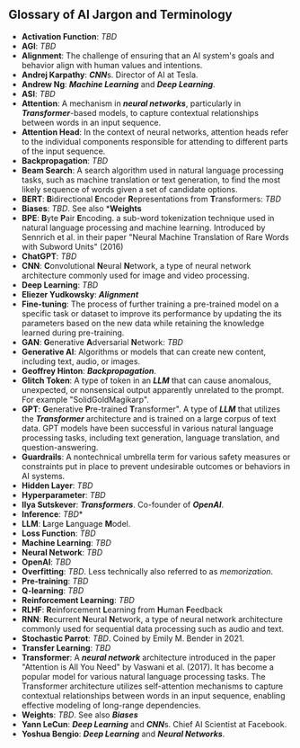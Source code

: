 ## Glossary of AI Jargon and Terminology

- **Activation Function**: *TBD*
- **AGI**: *TBD*
- **Alignment**: The challenge of ensuring that an AI system's goals and behavior align with human values and intentions.
- **Andrej Karpathy**: ***CNN***s. Director of AI at Tesla.
- **Andrew Ng**: ***Machine Learning*** and ***Deep Learning***.
- **ASI**: *TBD*
- **Attention**: A mechanism in ***neural networks***, particularly in ***Transformer***-based models, to capture contextual relationships between words in an input sequence.
- **Attention Head**: In the context of neural networks, attention heads refer to the individual components responsible for attending to different parts of the input sequence.
- **Backpropagation**: *TBD*
- **Beam Search**: A search algorithm used in natural language processing tasks, such as machine translation or text generation, to find the most likely sequence of words given a set of candidate options.
- **BERT**: **B**idirectional **E**ncoder **R**epresentations from **T**ransformers: *TBD*
- **Biases**: *TBD*. See also ***Weights**
- **BPE**: **B**yte **P**air **E**ncoding. a sub-word tokenization technique used in natural language processing and machine learning. Introduced by Sennrich et al. in their paper "Neural Machine Translation of Rare Words with Subword Units" (2016)
- **ChatGPT**: *TBD*
- **CNN**: **C**onvolutional **N**eural **N**etwork, a type of neural network architecture commonly used for image and video processing.
- **Deep Learning**: *TBD*
- **Eliezer Yudkowsky**: ***Alignment***
- **Fine-tuning**: The process of further training a pre-trained model on a specific task or dataset to improve its performance by updating the its parameters based on the new data while retaining the knowledge learned during pre-training.
- **GAN**: **G**enerative **A**dversarial **N**etwork: *TBD*
- **Generative AI**: Algorithms or models that can create new content, including text, audio, or images.
- **Geoffrey Hinton**: ***Backpropagation***.
- **Glitch Token**: A type of token in an ***LLM*** that can cause anomalous, unexpected, or nonsensical output apparently unrelated to the prompt. For example "SolidGoldMagikarp".
- **GPT**: **G**enerative **P**re-trained **T**ransformer". A type of ***LLM*** that utilizes the ***Transformer*** architecture and is trained on a large corpus of text data. GPT models have been successful in various natural language processing tasks, including text generation, language translation, and question-answering.
- **Guardrails**: A nontechnical umbrella term for various safety measures or constraints put in place to prevent undesirable outcomes or behaviors in AI systems.
- **Hidden Layer**: *TBD*
- **Hyperparameter**: *TBD*
- **Ilya Sutskever**: ***Transformers***. Co-founder of ***OpenAI***.
- **Inference**: *TBD**
- **LLM**: **L**arge **L**anguage **M**odel.
- **Loss Function**: *TBD*
- **Machine Learning**: *TBD*
- **Neural Network**: *TBD*
- **OpenAI**: *TBD*
- **Overfitting**: *TBD*. Less technically also referred to as *memorization*.
- **Pre-training**: *TBD*
- **Q-learning**: *TBD*
- **Reinforcement Learning**: *TBD*
- **RLHF**: **R**einforcement **L**earning from **H**uman **F**eedback
- **RNN**: **R**ecurrent **N**eural **N**etwork, a type of neural network architecture commonly used for sequential data processing such as audio and text.
- **Stochastic Parrot**: *TBD*. Coined by Emily M. Bender in 2021.
- **Transfer Learning**: *TBD*
- **Transformer**: A ***neural network*** architecture introduced in the paper "Attention is All You Need" by Vaswani et al. (2017). It has become a popular model for various natural language processing tasks. The Transformer architecture utilizes self-attention mechanisms to capture contextual relationships between words in an input sequence, enabling effective modeling of long-range dependencies.
- **Weights**: *TBD*. See also ***Biases***
- **Yann LeCun**: ***Deep Learning*** and ***CNN***s. Chief AI Scientist at Facebook.
- **Yoshua Bengio**: ***Deep Learning*** and ***Neural Networks***.
